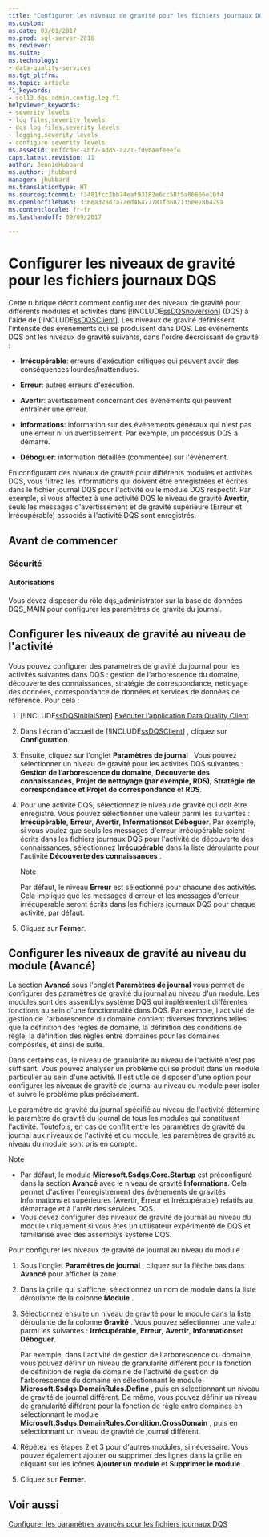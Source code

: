 ```yaml
---
title: "Configurer les niveaux de gravité pour les fichiers journaux DQS | Microsoft Docs"
ms.custom: 
ms.date: 03/01/2017
ms.prod: sql-server-2016
ms.reviewer: 
ms.suite: 
ms.technology:
- data-quality-services
ms.tgt_pltfrm: 
ms.topic: article
f1_keywords:
- sql13.dqs.admin.config.log.f1
helpviewer_keywords:
- severity levels
- log files,severity levels
- dqs log files,severity levels
- logging,severity levels
- configure severity levels
ms.assetid: 66ffcdec-4bf7-4dd5-a221-fd9baefeeef4
caps.latest.revision: 11
author: JennieHubbard
ms.author: jhubbard
manager: jhubbard
ms.translationtype: HT
ms.sourcegitcommit: f3481fcc2bb74eaf93182e6cc58f5a06666e10f4
ms.openlocfilehash: 336ea328d7a72ed46477781fb687135ee78b429a
ms.contentlocale: fr-fr
ms.lasthandoff: 09/09/2017

---
```

# <a name="configure-severity-levels-for-dqs-log-files"></a>Configurer les niveaux de gravité pour les fichiers journaux DQS
  Cette rubrique décrit comment configurer des niveaux de gravité pour différents modules et activités dans [!INCLUDE[ssDQSnoversion](../includes/ssdqsnoversion-md.md)] (DQS) à l'aide de [!INCLUDE[ssDQSClient](../includes/ssdqsclient-md.md)]. Les niveaux de gravité définissent l'intensité des événements qui se produisent dans DQS. Les événements DQS ont les niveaux de gravité suivants, dans l'ordre décroissant de gravité :  
  
-   **Irrécupérable**: erreurs d'exécution critiques qui peuvent avoir des conséquences lourdes/inattendues.  
  
-   **Erreur**: autres erreurs d'exécution.  
  
-   **Avertir**: avertissement concernant des événements qui peuvent entraîner une erreur.  
  
-   **Informations**: information sur des événements généraux qui n'est pas une erreur ni un avertissement. Par exemple, un processus DQS a démarré.  
  
-   **Déboguer**: information détaillée (commentée) sur l'événement.  
  
 En configurant des niveaux de gravité pour différents modules et activités DQS, vous filtrez les informations qui doivent être enregistrées et écrites dans le fichier journal DQS pour l'activité ou le module DQS respectif. Par exemple, si vous affectez à une activité DQS le niveau de gravité **Avertir**, seuls les messages d'avertissement et de gravité supérieure (Erreur et Irrécupérable) associés à l'activité DQS sont enregistrés.  
  
##  <a name="BeforeYouBegin"></a> Avant de commencer  
  
###  <a name="Security"></a> Sécurité  
  
####  <a name="Permissions"></a> Autorisations  
 Vous devez disposer du rôle dqs_administrator sur la base de données DQS_MAIN pour configurer les paramètres de gravité du journal.  
  
##  <a name="ConfigureActivity"></a> Configurer les niveaux de gravité au niveau de l'activité  
 Vous pouvez configurer des paramètres de gravité du journal pour les activités suivantes dans DQS : gestion de l'arborescence du domaine, découverte des connaissances, stratégie de correspondance, nettoyage des données, correspondance de données et services de données de référence. Pour cela :  
  
1.  [!INCLUDE[ssDQSInitialStep](../includes/ssdqsinitialstep-md.md)] [Exécuter l’application Data Quality Client](../data-quality-services/run-the-data-quality-client-application.md).  
  
2.  Dans l'écran d'accueil de [!INCLUDE[ssDQSClient](../includes/ssdqsclient-md.md)] , cliquez sur **Configuration**.  
  
3.  Ensuite, cliquez sur l'onglet **Paramètres de journal** . Vous pouvez sélectionner un niveau de gravité pour les activités DQS suivantes : **Gestion de l’arborescence du domaine**, **Découverte des connaissances**, **Projet de nettoyage (par exemple, RDS)**, **Stratégie de correspondance et Projet de correspondance** et **RDS**.  
  
4.  Pour une activité DQS, sélectionnez le niveau de gravité qui doit être enregistré. Vous pouvez sélectionner une valeur parmi les suivantes : **Irrécupérable**, **Erreur**, **Avertir**, **Informations**et **Déboguer**. Par exemple, si vous voulez que seuls les messages d'erreur irrécupérable soient écrits dans les fichiers journaux DQS pour l'activité de découverte des connaissances, sélectionnez **Irrécupérable** dans la liste déroulante pour l'activité **Découverte des connaissances** .  
  
    > [!NOTE]  
    >  Par défaut, le niveau **Erreur** est sélectionné pour chacune des activités. Cela implique que les messages d'erreur et les messages d'erreur irrécupérable seront écrits dans les fichiers journaux DQS pour chaque activité, par défaut.  
  
5.  Cliquez sur **Fermer**.  
  
##  <a name="ConfigureModule"></a> Configurer les niveaux de gravité au niveau du module (Avancé)  
 La section **Avancé** sous l'onglet **Paramètres de journal** vous permet de configurer des paramètres de gravité du journal au niveau d'un module. Les modules sont des assemblys système DQS qui implémentent différentes fonctions au sein d'une fonctionnalité dans DQS. Par exemple, l'activité de gestion de l'arborescence du domaine contient diverses fonctions telles que la définition des règles de domaine, la définition des conditions de règle, la définition des règles entre domaines pour les domaines composites, et ainsi de suite.  
  
 Dans certains cas, le niveau de granularité au niveau de l'activité n'est pas suffisant. Vous pouvez analyser un problème qui se produit dans un module particulier au sein d'une activité. Il est utile de disposer d'une option pour configurer les niveaux de gravité de journal au niveau du module pour isoler et suivre le problème plus précisément.  
  
 Le paramètre de gravité du journal spécifié au niveau de l'activité détermine le paramètre de gravité du journal de tous les modules qui constituent l'activité. Toutefois, en cas de conflit entre les paramètres de gravité du journal aux niveaux de l'activité et du module, les paramètres de gravité au niveau du module sont pris en compte.  
  
> [!NOTE]  
>  -   Par défaut, le module **Microsoft.Ssdqs.Core.Startup** est préconfiguré dans la section **Avancé** avec le niveau de gravité **Informations**. Cela permet d'activer l'enregistrement des événements de gravités Informations et supérieures (Avertir, Erreur et Irrécupérable) relatifs au démarrage et à l'arrêt des services DQS.  
> -   Vous devez configurer des niveaux de gravité de journal au niveau du module uniquement si vous êtes un utilisateur expérimenté de DQS et familiarisé avec des assemblys système DQS.  
  
 Pour configurer les niveaux de gravité de journal au niveau du module :  
  
1.  Sous l'onglet **Paramètres de journal** , cliquez sur la flèche bas dans **Avancé** pour afficher la zone.  
  
2.  Dans la grille qui s'affiche, sélectionnez un nom de module dans la liste déroulante de la colonne **Module** .  
  
3.  Sélectionnez ensuite un niveau de gravité pour le module dans la liste déroulante de la colonne **Gravité** . Vous pouvez sélectionner une valeur parmi les suivantes : **Irrécupérable**, **Erreur**, **Avertir**, **Informations**et **Déboguer**.  
  
     Par exemple, dans l'activité de gestion de l'arborescence du domaine, vous pouvez définir un niveau de granularité différent pour la fonction de définition de règle de domaine de l'activité de gestion de l'arborescence du domaine en sélectionnant le module **Microsoft.Ssdqs.DomainRules.Define** , puis en sélectionnant un niveau de gravité de journal différent. De même, vous pouvez définir un niveau de granularité différent pour la fonction de règle entre domaines en sélectionnant le module **Microsoft.Ssdqs.DomainRules.Condition.CrossDomain** , puis en sélectionnant un niveau de gravité de journal différent.  
  
4.  Répétez les étapes 2 et 3 pour d'autres modules, si nécessaire. Vous pouvez également ajouter ou supprimer des lignes dans la grille en cliquant sur les icônes **Ajouter un module** et **Supprimer le module** .  
  
5.  Cliquez sur **Fermer**.  
  
## <a name="see-also"></a>Voir aussi  
 [Configurer les paramètres avancés pour les fichiers journaux DQS](../data-quality-services/configure-advanced-settings-for-dqs-log-files.md)  
  
  

